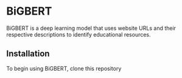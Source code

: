 # BiGBERT

BiGBERT is a deep learning model that uses website URLs and their respective descriptions to identify educational 
resources.

## Installation

To begin using BiGBERT, clone this repository







[comment]: <> (## **Citation**)

[comment]: <> (If you use BiGBERT in a scientific publication, please include the following citation:)

